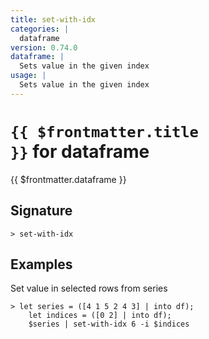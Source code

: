 ```yaml
---
title: set-with-idx
categories: |
  dataframe
version: 0.74.0
dataframe: |
  Sets value in the given index
usage: |
  Sets value in the given index
---
```


# <code>{{ $frontmatter.title }}</code> for dataframe

<div class='command-title'>{{ $frontmatter.dataframe }}</div>

## Signature

```> set-with-idx ```

## Examples

Set value in selected rows from series
```shell
> let series = ([4 1 5 2 4 3] | into df);
    let indices = ([0 2] | into df);
    $series | set-with-idx 6 -i $indices
```

